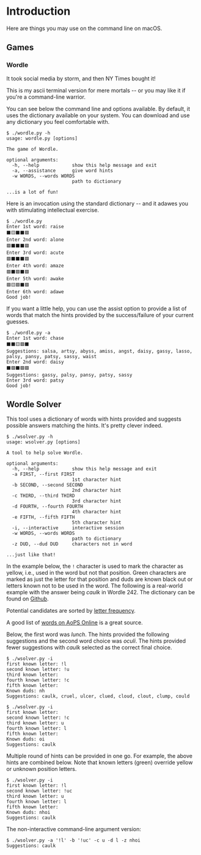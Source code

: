 # Introduction

Here are things you may use on the command line on macOS. 

## Games

### Wordle

It took social media by storm, and then NY Times bought it!

This is my ascii terminal version for mere mortals -- or you may like it if 
you're a command-line warrior.

You can see below the command line and options available. By default,
it uses the dictionary available on your system. You can download and use
any dictionary you feel comfortable with. 

```
$ ./wordle.py -h
usage: wordle.py [options]

The game of Wordle.

optional arguments:
  -h, --help            show this help message and exit
  -a, --assistance      give word hints
  -w WORDS, --words WORDS
                        path to dictionary

...is a lot of fun!
```

Here is an invocation using the standard dictionary -- and it adawes you with
stimulating intellectual exercise. 

```
$ ./wordle.py
Enter 1st word: raise
⬛️🟨⬛️⬛️🟩
Enter 2nd word: alone
🟩⬛️⬛️⬛️🟩
Enter 3rd word: acute
🟩⬛️⬛️⬛️🟩
Enter 4th word: amaze
🟩⬛️🟩⬛️🟩
Enter 5th word: awake
🟩🟨🟩⬛️🟩
Enter 6th word: adawe
Good job!
```

If you want a little help, you can use the assist option to provide a list of
words that match the hints provided by the success/failure of your current
guesses.

```
$ ./wordle.py -a
Enter 1st word: chase
⬛️⬛️🟨🟩⬛️
Suggestions: salsa, artsy, abyss, amiss, angst, daisy, gassy, lasso, palsy, pansy, patsy, sassy, waist
Enter 2nd word: daisy
⬛️🟩⬛️🟩🟩
Suggestions: gassy, palsy, pansy, patsy, sassy
Enter 3rd word: patsy
Good job!
```

## Wordle Solver

This tool uses a dictionary of words with hints provided and suggests possible
answers matching the hints. It's pretty clever indeed.

```
$ ./wsolver.py -h
usage: wsolver.py [options]

A tool to help solve Wordle.

optional arguments:
  -h, --help            show this help message and exit
  -a FIRST, --first FIRST
                        1st character hint
  -b SECOND, --second SECOND
                        2nd character hint
  -c THIRD, --third THIRD
                        3rd character hint
  -d FOURTH, --fourth FOURTH
                        4th character hint
  -e FIFTH, --fifth FIFTH
                        5th character hint
  -i, --interactive     interactive session
  -w WORDS, --words WORDS
                        path to dictionary
  -z DUD, --dud DUD     characters not in word

...just like that!
```

In the example below, the `!` character is used to
mark the character as yellow, i.e., used in the word but not that position.
Green characters are marked as just the letter for that position and duds are
known black out or letters known not to be used in the word. The following is a
real-world example with the answer being _caulk_ in Wordle 242. The dictionary
can be found on [Github](https://raw.githubusercontent.com/dwyl/english-words/master/words.txt). 

Potential candidates are sorted by [letter frequency](https://artofproblemsolving.com/news/articles/the-math-of-winning-wordle).

A good list of [words on AoPS Online](https://artofproblemsolving.com/texer/vxeinejf) is a great source.

Below, the first word was _lunch_. The hints provided the following suggestions
and the second word choice was _oculi_. The hints provided fewer suggestions
with _caulk_ selected as the correct final choice.

```
$ ./wsolver.py -i
first known letter: !l
second known letter: !u
third known letter:
fourth known letter: !c
fifth known letter:
Known duds: nh
Suggestions: caulk, cruel, ulcer, clued, cloud, clout, clump, could

$ ./wsolver.py -i
first known letter:
second known letter: !c
third known letter: u
fourth known letter: l
fifth known letter:
Known duds: oi
Suggestions: caulk
```

Multiple round of hints can be provided in one go. For example, the above hints
are combined below. Note that known letters (green) override yellow or unknown
position letters.

```
$ ./wsolver.py -i
first known letter: !l
second known letter: !uc
third known letter: u
fourth known letter: l
fifth known letter:
Known duds: nhoi
Suggestions: caulk
```

The non-interactive command-line argument version:

```
$ ./wsolver.py -a '!l' -b '!uc' -c u -d l -z nhoi
Suggestions: caulk
```